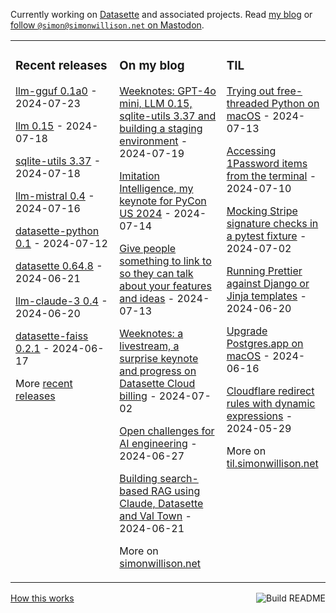 Currently working on [Datasette](https://datasette.io/) and associated projects. Read [my blog](https://simonwillison.net/) or <a href="https://fedi.simonwillison.net/@simon">follow `@simon@simonwillison.net` on Mastodon</a>.

<table><tr><td valign="top" width="33%">

### Recent releases
<!-- recent_releases starts -->
[llm-gguf 0.1a0](https://github.com/simonw/llm-gguf/releases/tag/0.1a0) - 2024-07-23

[llm 0.15](https://github.com/simonw/llm/releases/tag/0.15) - 2024-07-18

[sqlite-utils 3.37](https://github.com/simonw/sqlite-utils/releases/tag/3.37) - 2024-07-18

[llm-mistral 0.4](https://github.com/simonw/llm-mistral/releases/tag/0.4) - 2024-07-16

[datasette-python 0.1](https://github.com/datasette/datasette-python/releases/tag/0.1) - 2024-07-12

[datasette 0.64.8](https://github.com/simonw/datasette/releases/tag/0.64.8) - 2024-06-21

[llm-claude-3 0.4](https://github.com/simonw/llm-claude-3/releases/tag/0.4) - 2024-06-20

[datasette-faiss 0.2.1](https://github.com/simonw/datasette-faiss/releases/tag/0.2.1) - 2024-06-17
<!-- recent_releases ends -->
More [recent releases](https://github.com/simonw/simonw/blob/main/releases.md)
</td><td valign="top" width="34%">

### On my blog
<!-- blog starts -->
[Weeknotes: GPT-4o mini, LLM 0.15, sqlite-utils 3.37 and building a staging environment](https://simonwillison.net/2024/Jul/19/weeknotes/) - 2024-07-19

[Imitation Intelligence, my keynote for PyCon US 2024](https://simonwillison.net/2024/Jul/14/pycon/) - 2024-07-14

[Give people something to link to so they can talk about your features and ideas](https://simonwillison.net/2024/Jul/13/give-people-something-to-link-to/) - 2024-07-13

[Weeknotes: a livestream, a surprise keynote and progress on Datasette Cloud billing](https://simonwillison.net/2024/Jul/2/weeknotes/) - 2024-07-02

[Open challenges for AI engineering](https://simonwillison.net/2024/Jun/27/ai-worlds-fair/) - 2024-06-27

[Building search-based RAG using Claude, Datasette and Val Town](https://simonwillison.net/2024/Jun/21/search-based-rag/) - 2024-06-21
<!-- blog ends -->
More on [simonwillison.net](https://simonwillison.net/)
</td><td valign="top" width="33%">

### TIL
<!-- tils starts -->
[Trying out free-threaded Python on macOS](https://til.simonwillison.net/python/trying-free-threaded-python) - 2024-07-13

[Accessing 1Password items from the terminal](https://til.simonwillison.net/macos/1password-terminal) - 2024-07-10

[Mocking Stripe signature checks in a pytest fixture](https://til.simonwillison.net/pytest/pytest-stripe-signature) - 2024-07-02

[Running Prettier against Django or Jinja templates](https://til.simonwillison.net/npm/prettier-django) - 2024-06-20

[Upgrade Postgres.app on macOS](https://til.simonwillison.net/postgresql/upgrade-postgres-app) - 2024-06-16

[Cloudflare redirect rules with dynamic expressions](https://til.simonwillison.net/cloudflare/redirect-rules) - 2024-05-29
<!-- tils ends -->
More on [til.simonwillison.net](https://til.simonwillison.net/)
</td></tr></table>

<a href="https://github.com/simonw/simonw/actions"><img src="https://github.com/simonw/simonw/workflows/Build%20README/badge.svg" align="right" alt="Build README"></a> <a href="https://simonwillison.net/2020/Jul/10/self-updating-profile-readme/">How this works</a>
